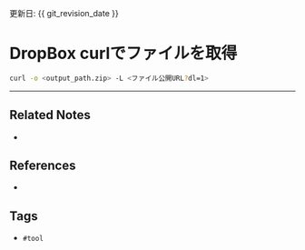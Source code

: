 更新日: {{ git_revision_date }}

# DropBox curlでファイルを取得
```bash
curl -o <output_path.zip> -L <ファイル公開URL?dl=1>
 ```
 
 ---
## Related Notes
- 

## References
- 

## Tags
- `#tool`